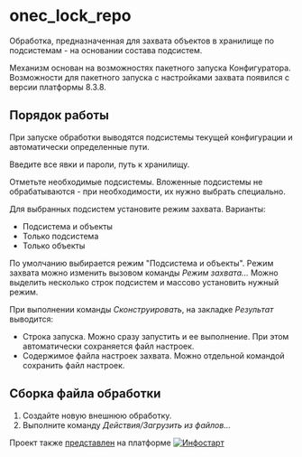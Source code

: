 # onec_lock_repo
Обработка, предназначенная для захвата объектов в хранилище по подсистемам - на основании состава подсистем.

Механизм основан на возможностях пакетного запуска Конфигуратора. 
Возможности для пакетного запуска с настройками захвата появился с версии платформы 8.3.8.

## Порядок работы

При запуске обработки выводятся подсистемы текущей конфигурации и автоматически определенные пути.

Введите все явки и пароли, путь к хранилищу.

Отметьте необходимые подсистемы. Вложенные подсистемы не обрабатываются - 
при необходимости, их нужно выбрать специально.

Для выбранных подсистем установите режим захвата. Варианты:
* Подсистема и объекты
* Только подсистема
* Только объекты

По умолчанию выбирается режим "Подсистема и объекты".
Режим захвата можно изменить вызовом команды *Режим захвата...* 
Можно выделить несколько строк подсистем и массово установить нужный режим.

При выполнении команды *Сконструировать*, на закладке *Результат* выводится:
* Строка запуска. Можно сразу запустить и ее выполнение. При этом автоматически сохраняется файл настроек.
* Содержимое файла настроек захвата. Можно отдельной командой сохранить файл настроек.

## Сборка файла обработки

1. Создайте новую внешнюю обработку. 
2. Выполните команду *Действия/Загрузить из файлов...*

Проект также [представлен](https://infostart.ru/public/1980000/) на платформе [![Инфостарт](https://infostart.ru/bitrix/templates/sandbox_empty/assets/tpl/abo/img/logo.svg)](https://infostart.ru/)